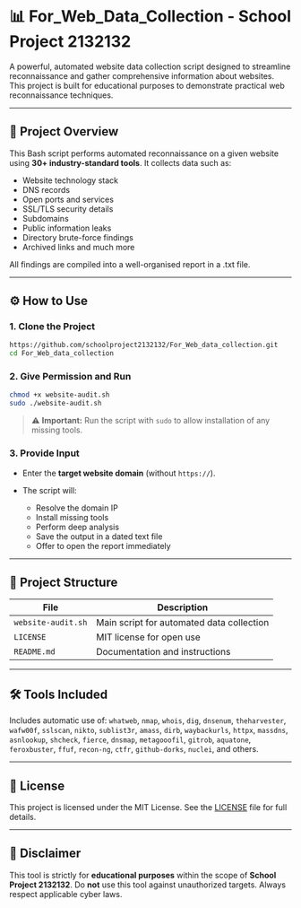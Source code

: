 # 📊 For\_Web\_Data\_Collection - School Project 2132132

A powerful, automated website data collection script designed to streamline reconnaissance and gather comprehensive information about websites. This project is built for educational purposes to demonstrate practical web reconnaissance techniques.

---

## 🎯 Project Overview

This Bash script performs automated reconnaissance on a given website using **30+ industry-standard tools**. It collects data such as:

* Website technology stack
* DNS records
* Open ports and services
* SSL/TLS security details
* Subdomains
* Public information leaks
* Directory brute-force findings
* Archived links and much more

All findings are compiled into a well-organised report in a .txt file.

---

## ⚙️ How to Use

### 1. Clone the Project

```bash
https://github.com/schoolproject2132132/For_Web_data_collection.git
cd For_Web_data_collection
```

### 2. Give Permission and Run

```bash
chmod +x website-audit.sh
sudo ./website-audit.sh
```

> ⚠️ **Important:** Run the script with `sudo` to allow installation of any missing tools.

### 3. Provide Input

* Enter the **target website domain** (without `https://`).
* The script will:

  * Resolve the domain IP
  * Install missing tools
  * Perform deep analysis
  * Save the output in a dated text file
  * Offer to open the report immediately

---

## 📂 Project Structure

| File               | Description                               |
| ------------------ | ----------------------------------------- |
| `website-audit.sh` | Main script for automated data collection |
| `LICENSE`          | MIT license for open use                  |
| `README.md`        | Documentation and instructions            |

---

## 🛠️ Tools Included

Includes automatic use of:
`whatweb`, `nmap`, `whois`, `dig`, `dnsenum`, `theharvester`, `wafw00f`, `sslscan`, `nikto`, `sublist3r`, `amass`, `dirb`, `waybackurls`, `httpx`, `massdns`, `asnlookup`, `shcheck`, `fierce`, `dnsmap`, `metagooofil`, `gitrob`, `aquatone`, `feroxbuster`, `ffuf`, `recon-ng`, `ctfr`, `github-dorks`, `nuclei`, and others.

---

## 📝 License

This project is licensed under the MIT License.
See the [LICENSE](./LICENSE) file for full details.

---

## 📌 Disclaimer

This tool is strictly for **educational purposes** within the scope of **School Project 2132132**.
Do **not** use this tool against unauthorized targets. Always respect applicable cyber laws.
